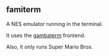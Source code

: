 famiterm
--------

A NES emulator running in the terminal.

It uses the [gambaterm](https://github.com/vxgmichel/gambatte-terminal) frontend.

Also, it only runs Super Mario Bros.